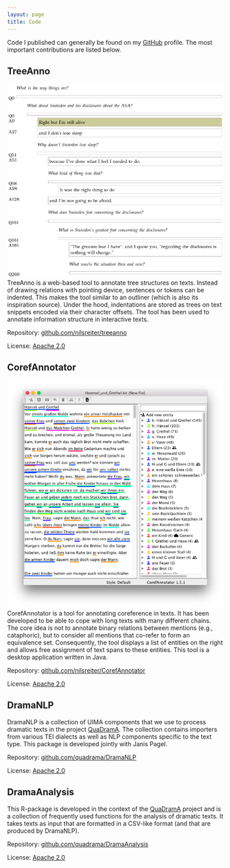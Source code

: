 ```yaml
---
layout: page
title: Code
---
```


Code I published can generally be found on my [GitHub](https://github.com/nilsreiter) profile. The most important contributions are listed below.

## TreeAnno


[![TreeAnno screenshot](/assets/img/treeanno1.png)](/assets/img/treeanno1.png) TreeAnno is a web-based tool to annotate tree structures on texts. Instead of drawing relations with pointing device, sentences or tokens can be indented. This makes the tool similar to an outliner (which is also its inspiration source). Under the hood, indentations are stored as trees on text snippets encoded via their character offsets. The tool has been used to annotate information structure in interactive texts.

Repository: [github.com/nilsreiter/treeanno](https://github.com/nilsreiter/treeanno)

License: [Apache 2.0](https://www.apache.org/licenses/LICENSE-2.0)

## CorefAnnotator

[![CorefAnnotator screenshot](/assets/img/corefannotator1.png)](/assets/img/corefannotator1.png) CorefAnnotator is a tool for annotating coreference in texts. It has been developed to be able to cope with long texts with many different chains. The core idea is not to annotate binary relations between mentions (e.g., cataphoric), but to consider all mentions that co-refer to form an equivalence set. Consequently, the tool displays a list of entities on the right and allows free assignment of text spans to these entities. This tool is a desktop application written in Java.

Repository: [github.com/nilsreiter/CorefAnnotator](https://github.com/nilsreiter/CorefAnnotator)

License: [Apache 2.0](https://www.apache.org/licenses/LICENSE-2.0)

## DramaNLP

DramaNLP is a collection of UIMA components that we use to process dramatic texts in the project [QuaDramA](https://quadrama.github.io). The collection contains importers from various TEI dialects as well as NLP components specific to the text type. This package is developed jointly with Janis Pagel.

Repository: [github.com/quadrama/DramaNLP](https://github.com/quadrama/DramaNLP)

License: [Apache 2.0](https://www.apache.org/licenses/LICENSE-2.0)

## DramaAnalysis

This R-package is developed in the context of the [QuaDramA](https://quadrama.github.io) project and is a collection of frequently used functions for the analysis of dramatic texts. It takes texts as input that are formatted in a CSV-like format (and that are produced by DramaNLP). 

Repository: [github.com/quadrama/DramaAnalysis](https://github.com/quadrama/DramaAnalysis)

License: [Apache 2.0](https://www.apache.org/licenses/LICENSE-2.0)
